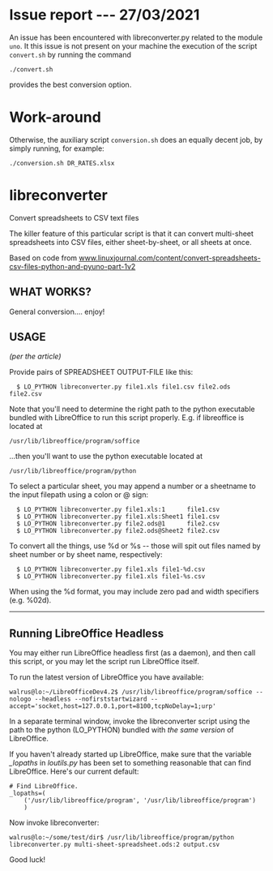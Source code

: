 Issue report --- 27/03/2021
===========================

An issue has been encountered with libreconverter.py related to the module `uno`.
It this issue is not present on your machine the execution of the script `convert.sh`
by running the command

```
./convert.sh
```

provides the best conversion option.

Work-around
===========
Otherwise, the auxiliary script `conversion.sh` does an equally decent job,
by simply running, for example:

```
./conversion.sh DR_RATES.xlsx
```

libreconverter
==============

Convert spreadsheets to CSV text files

The killer feature of this particular script is that it can convert
multi-sheet spreadsheets into CSV files, either sheet-by-sheet, or all
sheets at once.

Based on code from
www.linuxjournal.com/content/convert-spreadsheets-csv-files-python-and-pyuno-part-1v2

WHAT WORKS?
-----------

General conversion.... enjoy!


USAGE
-----

*(per the article)*

Provide pairs of SPREADSHEET OUTPUT-FILE like this:

```
  $ LO_PYTHON libreconverter.py file1.xls file1.csv file2.ods file2.csv
```

Note that you'll need to determine the right path to the python executable bundled with LibreOffice to run this script properly. E.g. if libreoffice is located at

```
/usr/lib/libreoffice/program/soffice
```

...then you'll want to use the python executable located at

```
/usr/lib/libreoffice/program/python
```

To select a particular sheet, you may append a number or a sheetname to the input filepath using a colon or @ sign:

```
  $ LO_PYTHON libreconverter.py file1.xls:1      file1.csv
  $ LO_PYTHON libreconverter.py file1.xls:Sheet1 file1.csv
  $ LO_PYTHON libreconverter.py file2.ods@1      file2.csv
  $ LO_PYTHON libreconverter.py file2.ods@Sheet2 file2.csv
```

To convert all the things, use %d or %s -- those will spit out files named by sheet number or by sheet name, respectively:

```
  $ LO_PYTHON libreconverter.py file1.xls file1-%d.csv
  $ LO_PYTHON libreconverter.py file1.xls file1-%s.csv
```

When using the %d format, you may include zero pad and width specifiers (e.g. %02d).

-----

Running LibreOffice Headless
----------------------------

You may either run LibreOffice headless first (as a daemon), and then call this script, or you may let the script run LibreOffice itself.

To run the latest version of LibreOffice you have available:

```
walrus@lo:~/LibreOfficeDev4.2$ /usr/lib/libreoffice/program/soffice --nologo --headless --nofirststartwizard --accept='socket,host=127.0.0.1,port=8100,tcpNoDelay=1;urp'
```

In a separate terminal window, invoke the libreconverter script using the path to the python (LO_PYTHON) bundled with *the same version* of LibreOffice.

If you haven't already started up LibreOffice, make sure that the variable *_lopaths* in *loutils.py* has been set to something reasonable that can find LibreOffice. Here's our current default:

```
# Find LibreOffice.
_lopaths=(
    ('/usr/lib/libreoffice/program', '/usr/lib/libreoffice/program')
    )
```

Now invoke libreconverter:

```
walrus@lo:~/some/test/dir$ /usr/lib/libreoffice/program/python libreconverter.py multi-sheet-spreadsheet.ods:2 output.csv
```

Good luck!
